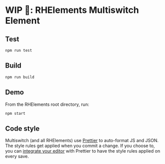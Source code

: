 # WIP 🐣: RHElements Multiswitch Element

## Test

    npm run test

## Build

    npm run build

## Demo

From the RHElements root directory, run:

    npm start

## Code style

Multiswitch (and all RHElements) use [Prettier][prettier] to auto-format JS and JSON. The style rules get applied when you commit a change. If you choose to, you can [integrate your editor][prettier-ed] with Prettier to have the style rules applied on every save.

[prettier]: https://github.com/prettier/prettier/
[prettier-ed]: https://prettier.io/docs/en/editors.html
[web-component-tester]: https://github.com/Polymer/web-component-tester
